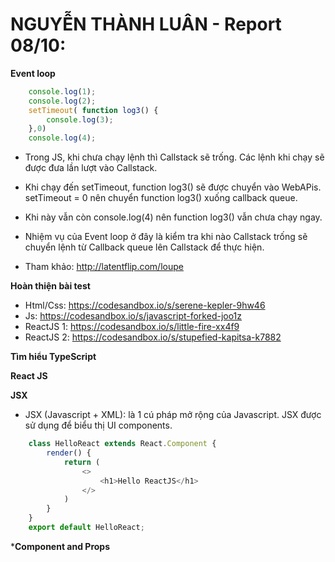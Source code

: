 # NGUYỄN THÀNH LUÂN - Report 08/10:

**Event loop**
```js
    console.log(1);
    console.log(2);
    setTimeout( function log3() {
        console.log(3);
    },0)
    console.log(4);
```
- Trong JS, khi chưa chạy lệnh thì Callstack sẽ trống. Các lệnh khi chạy sẽ được đưa lần lượt vào Callstack.
- Khi chạy đến setTimeout, function log3() sẽ được chuyển vào WebAPis. setTimeout = 0 nên chuyển function log3() xuống callback queue.
- Khi này vẫn còn console.log(4) nên function log3() vẫn chưa chạy ngay.
- Nhiệm vụ của Event loop ở đây là kiểm tra khi nào Callstack trống sẽ chuyển lệnh từ Callback queue lên Callstack để thực hiện.

- Tham khảo: http://latentflip.com/loupe

**Hoàn thiện bài test**
- Html/Css: https://codesandbox.io/s/serene-kepler-9hw46
- Js: https://codesandbox.io/s/javascript-forked-joo1z
- ReactJS 1: https://codesandbox.io/s/little-fire-xx4f9
- ReactJS 2: https://codesandbox.io/s/stupefied-kapitsa-k7882

**Tìm hiểu TypeScript**

**React JS**

**JSX**
- JSX (Javascript + XML): là 1 cú pháp mở rộng của Javascript. JSX được sử dụng để biểu thị UI components.
```js
    class HelloReact extends React.Component {
        render() {
            return (
                <>
                    <h1>Hello ReactJS</h1>
                </>
            )
        }
    }
    export default HelloReact;
```

***Component and Props**